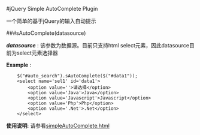 #jQuery Simple AutoComplete Plugin

一个简单的基于jQuery的输入自动提示

###sAutoComplete(datasource)

***datasource*** : 该参数为数据源。目前只支持html select元素，因此datasource目前为select元素选择器

**Example** : 

        $("#auto_search").sAutoComplete($("#data1"));
        <select name='sel1' id='data1'>
    	    <option value=''>请选择</option>
		    <option value='Java'>Java</option>
		    <option value='Javascript'>Javascript</option>
		    <option value='Php'>Php</option>
	    	<option value='.Net'>.Net</option>
	    </select>
**使用说明**: 请参看[simpleAutoComplete.html](..\..\simpleAutoComplete.html)